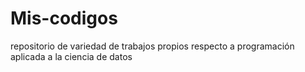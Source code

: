 # Mis-codigos
repositorio de variedad de trabajos propios respecto a programación aplicada a la ciencia de datos
